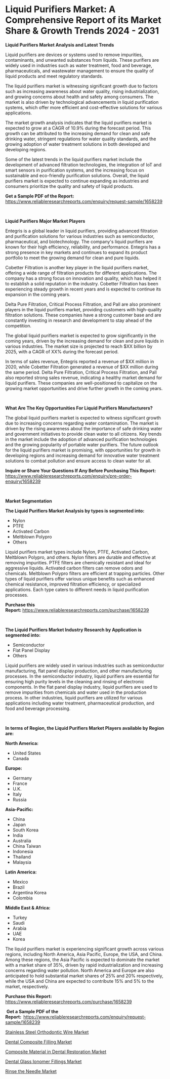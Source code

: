<p><h1>Liquid Purifiers Market: A Comprehensive Report of its Market Share & Growth Trends 2024 - 2031</h1></p><p><strong>Liquid Purifiers Market Analysis and Latest Trends</strong></p>
<p><p>Liquid purifiers are devices or systems used to remove impurities, contaminants, and unwanted substances from liquids. These purifiers are widely used in industries such as water treatment, food and beverage, pharmaceuticals, and wastewater management to ensure the quality of liquid products and meet regulatory standards.</p><p>The liquid purifiers market is witnessing significant growth due to factors such as increasing awareness about water quality, rising industrialization, and growing concerns about health and safety among consumers. The market is also driven by technological advancements in liquid purification systems, which offer more efficient and cost-effective solutions for various applications.</p><p>The market growth analysis indicates that the liquid purifiers market is expected to grow at a CAGR of 10.9% during the forecast period. This growth can be attributed to the increasing demand for clean and safe drinking water, stringent regulations for water quality standards, and the growing adoption of water treatment solutions in both developed and developing regions.</p><p>Some of the latest trends in the liquid purifiers market include the development of advanced filtration technologies, the integration of IoT and smart sensors in purification systems, and the increasing focus on sustainable and eco-friendly purification solutions. Overall, the liquid purifiers market is expected to continue expanding as industries and consumers prioritize the quality and safety of liquid products.</p></p>
<p><strong>Get a Sample PDF of the Report:&nbsp;</strong> <a href="https://www.reliableresearchreports.com/enquiry/request-sample/1658239">https://www.reliableresearchreports.com/enquiry/request-sample/1658239</a></p>
<p>&nbsp;</p>
<p><strong>Liquid Purifiers Major Market Players</strong></p>
<p><p>Entegris is a global leader in liquid purifiers, providing advanced filtration and purification solutions for various industries such as semiconductor, pharmaceutical, and biotechnology. The company's liquid purifiers are known for their high efficiency, reliability, and performance. Entegris has a strong presence in key markets and continues to expand its product portfolio to meet the growing demand for clean and pure liquids.</p><p>Cobetter Filtration is another key player in the liquid purifiers market, offering a wide range of filtration products for different applications. The company has a strong focus on innovation and quality, which has helped it to establish a solid reputation in the industry. Cobetter Filtration has been experiencing steady growth in recent years and is expected to continue its expansion in the coming years.</p><p>Delta Pure Filtration, Critical Process Filtration, and Pall are also prominent players in the liquid purifiers market, providing customers with high-quality filtration solutions. These companies have a strong customer base and are constantly investing in research and development to stay ahead of the competition.</p><p>The global liquid purifiers market is expected to grow significantly in the coming years, driven by the increasing demand for clean and pure liquids in various industries. The market size is projected to reach $XX billion by 2025, with a CAGR of XX% during the forecast period.</p><p>In terms of sales revenue, Entegris reported a revenue of $XX million in 2020, while Cobetter Filtration generated a revenue of $XX million during the same period. Delta Pure Filtration, Critical Process Filtration, and Pall also reported strong sales revenue, indicating a healthy market demand for liquid purifiers. These companies are well-positioned to capitalize on the growing market opportunities and drive further growth in the coming years.</p></p>
<p>&nbsp;</p>
<p><strong>What Are The Key Opportunities For Liquid Purifiers Manufacturers?</strong></p>
<p><p>The global liquid purifiers market is expected to witness significant growth due to increasing concerns regarding water contamination. The market is driven by the rising awareness about the importance of safe drinking water and government initiatives to provide clean water to all citizens. Key trends in the market include the adoption of advanced purification technologies and the growing popularity of portable water purifiers. The future outlook for the liquid purifiers market is promising, with opportunities for growth in developing regions and increasing demand for innovative water treatment solutions to combat pollution and ensure access to clean water for all.</p></p>
<p><strong>Inquire or Share Your Questions If Any Before Purchasing This Report:</strong> <a href="https://www.reliableresearchreports.com/enquiry/pre-order-enquiry/1658239">https://www.reliableresearchreports.com/enquiry/pre-order-enquiry/1658239</a></p>
<p>&nbsp;</p>
<p><strong>Market Segmentation</strong></p>
<p><strong>The Liquid Purifiers Market Analysis by types is segmented into:</strong></p>
<p><ul><li>Nylon</li><li>PTFE</li><li>Activated Carbon</li><li>Meltblown Polypro</li><li>Others</li></ul></p>
<p><p>Liquid purifiers market types include Nylon, PTFE, Activated Carbon, Meltblown Polypro, and others. Nylon filters are durable and effective at removing impurities. PTFE filters are chemically resistant and ideal for aggressive liquids. Activated carbon filters can remove odors and chemicals. Meltblown Polypro filters are efficient at trapping particles. Other types of liquid purifiers offer various unique benefits such as enhanced chemical resistance, improved filtration efficiency, or specialized applications. Each type caters to different needs in liquid purification processes.</p></p>
<p><strong>Purchase this Report:&nbsp;</strong><a href="https://www.reliableresearchreports.com/purchase/1658239">https://www.reliableresearchreports.com/purchase/1658239</a></p>
<p>&nbsp;</p>
<p><strong>The Liquid Purifiers Market Industry Research by Application is segmented into:</strong></p>
<p><ul><li>Semiconductor</li><li>Flat Panel Display</li><li>Others</li></ul></p>
<p><p>Liquid purifiers are widely used in various industries such as semiconductor manufacturing, flat panel display production, and other manufacturing processes. In the semiconductor industry, liquid purifiers are essential for ensuring high purity levels in the cleaning and rinsing of electronic components. In the flat panel display industry, liquid purifiers are used to remove impurities from chemicals and water used in the production process. In other industries, liquid purifiers are utilized for various applications including water treatment, pharmaceutical production, and food and beverage processing.</p></p>
<p>&nbsp;</p>
<p><strong>In terms of Region, the Liquid Purifiers Market Players available by Region are:</strong></p>
<p>
    <p> <strong> North America: </strong>
        <ul>
            <li>United States</li>
            <li>Canada</li>
        </ul>
        </p> 
    <p> <strong> Europe: </strong>
        <ul>
            <li>Germany</li>
            <li>France</li>
            <li>U.K.</li>
            <li>Italy</li>
            <li>Russia</li>
        </ul>
        </p> 
    <p> <strong> Asia-Pacific: </strong>
        <ul>
            <li>China</li>
            <li>Japan</li>
            <li>South Korea</li>
            <li>India</li>
            <li>Australia</li>
            <li>China Taiwan</li>
            <li>Indonesia</li>
            <li>Thailand</li>
            <li>Malaysia</li>
        </ul>
        </p> 
    <p> <strong> Latin America: </strong>
        <ul>
            <li>Mexico</li>
            <li>Brazil</li>
            <li>Argentina Korea</li>
            <li>Colombia</li>
        </ul>
        </p> 
    <p> <strong> Middle East & Africa: </strong>
        <ul>
            <li>Turkey</li>
            <li>Saudi</li>
            <li>Arabia</li>
            <li>UAE</li>
            <li>Korea</li>
        </ul>
    </p>
    </p>
<p><p>The liquid purifiers market is experiencing significant growth across various regions, including North America, Asia Pacific, Europe, the USA, and China. Among these regions, the Asia Pacific is expected to dominate the market with a market share of 35%, driven by rapid industrialization and increasing concerns regarding water pollution. North America and Europe are also anticipated to hold substantial market shares of 25% and 20% respectively, while the USA and China are expected to contribute 15% and 5% to the market, respectively.</p></p>
<p><strong>Purchase this Report: </strong><a href="https://www.reliableresearchreports.com/purchase/1658239">https://www.reliableresearchreports.com/purchase/1658239</a></p>
<p>&nbsp;<strong>Get a Sample PDF of the Report:&nbsp;&nbsp;</strong><a href="https://www.reliableresearchreports.com/enquiry/request-sample/1658239">https://www.reliableresearchreports.com/enquiry/request-sample/1658239</a></p>
<p><strong></strong></p>
<p><p><a href="https://medium.com/@amyacrooks6457/stainless-steel-orthodontic-wire-market-size-reveals-the-best-marketing-channels-in-global-industry-be878188ab61">Stainless Steel Orthodontic Wire Market</a></p><p><a href="https://medium.com/@amyacrooks6457/dental-composite-filling-market-size-cagr-trends-2024-2030-01b9acaa75a5">Dental Composite Filling Market</a></p><p><a href="https://medium.com/@amyacrooks6457/composite-material-in-dental-restoration-market-furnishes-information-on-market-share-market-854521d27f19">Composite Material in Dental Restoration Market</a></p><p><a href="https://medium.com/@amyacrooks6457/dental-glass-ionomer-fillings-market-trends-and-market-analysis-forecasted-for-period-2024-2031-2539d65c2fd3">Dental Glass Ionomer Fillings Market</a></p><p><a href="https://medium.com/@amyacrooks6457/analyzing-rinse-the-needle-market-global-industry-perspective-and-forecast-2024-to-2031-1070dda40af4">Rinse the Needle Market</a></p></p>